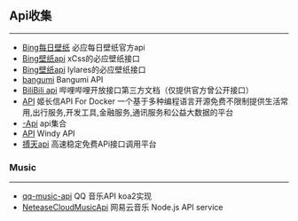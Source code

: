 ## Api收集
------

* [Bing每日壁纸](https://cn.bing.com/HPImageArchive.aspx?format=js&idx=0&n=1) 必应每日壁纸官方api
* [Bing壁纸api](https://github.com/xCss/bing/) xCss的必应壁纸接口
* [Bing壁纸api](https://github.com/lylares/Bing/) lylares的必应壁纸接口
* [bangumi](https://github.com/bangumi/api) Bangumi API
* [BiliBili api](https://github.com/fython/BilibiliAPIDocs) 哔哩哔哩开放接口第三方文档（仅提供官方曾公开接口）
* [API](https://github.com/insoxin/API) 姬长信API For Docker 一个基于多种编程语言开源免费不限制提供生活常用,出行服务,开发工具,金融服务,通讯服务和公益大数据的平台
* [-Api](https://github.com/ajycc20/-Api) api集合
* [API](https://github.com/windycom/API) Windy API
* [搏天api](http://api.btstu.cn/) 高速稳定免费APi接口调用平台

### Music
------
* [qq-music-api](https://github.com/Rain120/qq-music-api) QQ 音乐API koa2实现
* [NeteaseCloudMusicApi](https://github.com/Binaryify/NeteaseCloudMusicApi) 网易云音乐 Node.js API service
